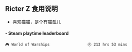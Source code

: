 ## Ricter Z 食用说明
- 喜欢猫猫，是个冇猫孤儿

<!-- steam-box start -->
#### - Steam playtime leaderboard
```text
🎮 World of Warships                 🕘 213 hrs 53 mins
```
<!-- Powered by https://github.com/YouEclipse/steam-box . -->
<!-- steam-box end -->
